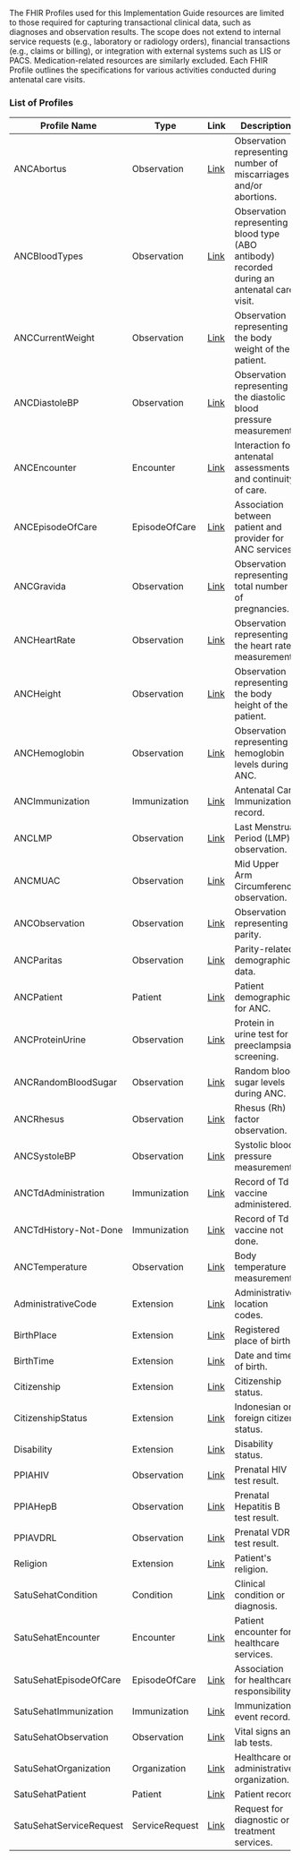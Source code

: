 The FHIR Profiles used for this Implementation Guide resources are limited to those required for capturing transactional clinical data, such as diagnoses and observation results. The scope does not extend to internal service requests (e.g., laboratory or radiology orders), financial transactions (e.g., claims or billing), or integration with external systems such as LIS or PACS. Medication-related resources are similarly excluded. Each FHIR Profile outlines the specifications for various activities conducted during antenatal care visits.

### List of Profiles

| Profile Name               | Type             | Link                                                                 | Description |
|---------------------------|------------------|----------------------------------------------------------------------|-------------|
| ANCAbortus                | Observation      | [Link](https://fhir.pwskia.id/StructureDefinition-ANCAbortus.html)                | Observation representing number of miscarriages and/or abortions. |
| ANCBloodTypes             | Observation      | [Link](https://fhir.pwskia.id/StructureDefinition-ANCBloodTypes.html)             | Observation representing blood type (ABO antibody) recorded during an antenatal care visit. |
| ANCCurrentWeight          | Observation      | [Link](https://fhir.pwskia.id/StructureDefinition-ANCCurrentWeight.html)          | Observation representing the body weight of the patient. |
| ANCDiastoleBP             | Observation      | [Link](https://fhir.pwskia.id/StructureDefinition-ANCDiastoleBP.html)             | Observation representing the diastolic blood pressure measurement. |
| ANCEncounter              | Encounter        | [Link](https://fhir.pwskia.id/StructureDefinition-ANCEncounter.html)              | Interaction for antenatal assessments and continuity of care. |
| ANCEpisodeOfCare          | EpisodeOfCare    | [Link](https://fhir.pwskia.id/StructureDefinition-ANCEpisodeOfCare.html)          | Association between patient and provider for ANC services. |
| ANCGravida                | Observation      | [Link](https://fhir.pwskia.id/StructureDefinition-ANCGravida.html)                | Observation representing total number of pregnancies. |
| ANCHeartRate              | Observation      | [Link](https://fhir.pwskia.id/StructureDefinition-ANCHeartRate.html)              | Observation representing the heart rate measurement. |
| ANCHeight                 | Observation      | [Link](https://fhir.pwskia.id/StructureDefinition-ANCHeight.html)                 | Observation representing the body height of the patient. |
| ANCHemoglobin             | Observation      | [Link](https://fhir.pwskia.id/StructureDefinition-ANCHemoglobin.html)             | Observation representing hemoglobin levels during ANC. |
| ANCImmunization           | Immunization     | [Link](https://fhir.pwskia.id/StructureDefinition-ANCImmunization.html)           | Antenatal Care Immunization record. |
| ANCLMP                   | Observation      | [Link](https://fhir.pwskia.id/StructureDefinition-ANCLMP.html)                    | Last Menstrual Period (LMP) observation. |
| ANCMUAC                  | Observation      | [Link](https://fhir.pwskia.id/StructureDefinition-ANCMUAC.html)                   | Mid Upper Arm Circumference observation. |
| ANCObservation            | Observation      | [Link](https://fhir.pwskia.id/StructureDefinition-ANCObservation.html)            | Observation representing parity. |
| ANCParitas                | Observation      | [Link](https://fhir.pwskia.id/StructureDefinition-ANCParitas.html)                | Parity-related demographic data. |
| ANCPatient                | Patient          | [Link](https://fhir.pwskia.id/StructureDefinition-ANCPatient.html)                | Patient demographics for ANC. |
| ANCProteinUrine           | Observation      | [Link](https://fhir.pwskia.id/StructureDefinition-ANCProteinUrine.html)           | Protein in urine test for preeclampsia screening. |
| ANCRandomBloodSugar       | Observation      | [Link](https://fhir.pwskia.id/StructureDefinition-ANCRandomBloodSugar.html)       | Random blood sugar levels during ANC. |
| ANCRhesus                 | Observation      | [Link](https://fhir.pwskia.id/StructureDefinition-ANCRhesus.html)                 | Rhesus (Rh) factor observation. |
| ANCSystoleBP              | Observation      | [Link](https://fhir.pwskia.id/StructureDefinition-ANCSystoleBP.html)              | Systolic blood pressure measurement. |
| ANCTdAdministration       | Immunization     | [Link](https://fhir.pwskia.id/StructureDefinition-ANCTdAdministration.html)       | Record of Td vaccine administered. |
| ANCTdHistory-Not-Done     | Immunization     | [Link](https://fhir.pwskia.id/StructureDefinition-ANCTdHistory-Not-Done.html)     | Record of Td vaccine not done. |
| ANCTemperature            | Observation      | [Link](https://fhir.pwskia.id/StructureDefinition-ANCTemperature.html)            | Body temperature measurement. |
| AdministrativeCode        | Extension        | [Link](https://fhir.pwskia.id/StructureDefinition-AdministrativeCode.html)        | Administrative location codes. |
| BirthPlace                | Extension        | [Link](https://fhir.pwskia.id/StructureDefinition-BirthPlace.html)                | Registered place of birth. |
| BirthTime                 | Extension        | [Link](https://fhir.pwskia.id/StructureDefinition-BirthTime.html)                 | Date and time of birth. |
| Citizenship               | Extension        | [Link](https://fhir.pwskia.id/StructureDefinition-Citizenship.html)               | Citizenship status. |
| CitizenshipStatus         | Extension        | [Link](https://fhir.pwskia.id/StructureDefinition-CitizenshipStatus.html)         | Indonesian or foreign citizen status. |
| Disability                | Extension        | [Link](https://fhir.pwskia.id/StructureDefinition-Disability.html)                | Disability status. |
| PPIAHIV                   | Observation      | [Link](https://fhir.pwskia.id/StructureDefinition-PPIAHIV.html)                   | Prenatal HIV test result. |
| PPIAHepB                  | Observation      | [Link](https://fhir.pwskia.id/StructureDefinition-PPIAHepB.html)                  | Prenatal Hepatitis B test result. |
| PPIAVDRL                  | Observation      | [Link](https://fhir.pwskia.id/StructureDefinition-PPIAVDRL.html)                  | Prenatal VDRL test result. |
| Religion                  | Extension        | [Link](https://fhir.pwskia.id/StructureDefinition-Religion.html)                  | Patient's religion. |
| SatuSehatCondition        | Condition        | [Link](https://fhir.pwskia.id//StructureDefinition/SatuSehatCondition.html)       | Clinical condition or diagnosis. |
| SatuSehatEncounter        | Encounter        | [Link](https://fhir.pwskia.id//StructureDefinition/SatuSehatEncounter.html)       | Patient encounter for healthcare services. |
| SatuSehatEpisodeOfCare    | EpisodeOfCare    | [Link](https://fhir.pwskia.id//StructureDefinition/SatuSehatEpisodeOfCare.html)   | Association for healthcare responsibility. |
| SatuSehatImmunization     | Immunization     | [Link](https://fhir.pwskia.id//StructureDefinition/SatuSehatImmunization.html)    | Immunization event record. |
| SatuSehatObservation      | Observation      | [Link](https://fhir.pwskia.id//StructureDefinition/SatuSehatObservation.html)     | Vital signs and lab tests. |
| SatuSehatOrganization     | Organization     | [Link](https://fhir.pwskia.id//StructureDefinition/SatuSehatOrganization.html)    | Healthcare or administrative organization. |
| SatuSehatPatient          | Patient          | [Link](https://fhir.pwskia.id//StructureDefinition/SatuSehatPatient.html)         | Patient record. |
| SatuSehatServiceRequest   | ServiceRequest   | [Link](https://fhir.pwskia.id//StructureDefinition/SatuSehatServiceRequest.html)  | Request for diagnostic or treatment services. |
